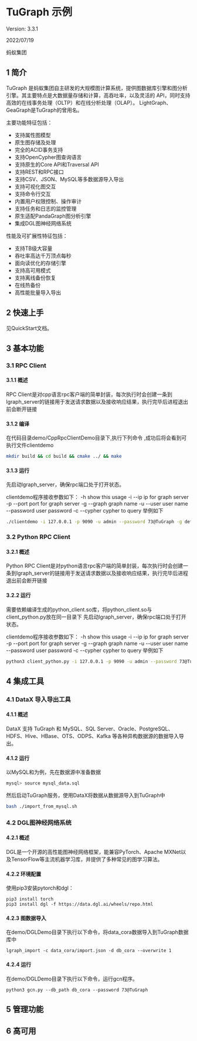 # TuGraph 示例

Version: 3.3.1

2022/07/19

蚂蚁集团

## 1 简介

TuGraph 是蚂蚁集团自主研发的大规模图计算系统，提供图数据库引擎和图分析引擎。其主要特点是大数据量存储和计算，高吞吐率，以及灵活的 API，同时支持高效的在线事务处理（OLTP）和在线分析处理（OLAP）。 LightGraph、GeaGraph是TuGraph的曾用名。

主要功能特征包括：

- 支持属性图模型
- 原生图存储及处理
- 完全的ACID事务支持
- 支持OpenCypher图查询语言
- 支持原生的Core API和Traversal API
- 支持REST和RPC接口
- 支持CSV、JSON、MySQL等多数据源导入导出
- 支持可视化图交互
- 支持命令行交互
- 内置用户权限控制、操作审计
- 支持任务和日志的监控管理
- 原生适配PandaGraph图分析引擎
- 集成DGL图神经网络系统

性能及可扩展性特征包括：

- 支持TB级大容量
- 吞吐率高达千万顶点每秒
- 面向读优化的存储引擎
- 支持高可用模式
- 支持离线备份恢复
- 在线热备份
- 高性能批量导入导出

## 2 快速上手

见QuickStart文档。

## 3 基本功能

### 3.1 RPC Client
#### 3.1.1 概述
RPC Client是对cpp语言rpc客户端的简单封装，每次执行时会创建一条到lgraph_server的链接用于发送请求数据以及接收响应结果，执行完毕后进程退出前会断开链接
#### 3.1.2 编译
在代码目录demo/CppRpcClientDemo目录下,执行下列命令 ,成功后将会看到可执行文件clientdemo
```bash
mkdir build && cd build && cmake ../ && make
```
#### 3.1.3 运行
先启动lgraph_server，确保rpc端口处于打开状态。

clientdemo程序接收参数如下：
        -h             show this usage
        -i --ip        ip for graph server
        -p --port      port for graph server
        -g --graph     graph name
        -u --user      user name
        --password     user password
        -c --cypher    cypher to query
举例如下
```bash
./clientdemo -i 127.0.0.1 -p 9090 -u admin --password 73@TuGraph -g default -c "MATCH (n) RETURN n LIMIT 100"
```
### 3.2 Python RPC Client
#### 3.2.1 概述
Python RPC Client是对python语言rpc客户端的简单封装，每次执行时会创建一条到lgraph_server的链接用于发送请求数据以及接收响应结果，执行完毕后进程退出前会断开链接
#### 3.2.2 运行
需要依赖编译生成的python_client.so库，将python_client.so与client_python.py放在同一目录下
先启动lgraph_server，确保rpc端口处于打开状态。

clientdemo程序接收参数如下：
-h             show this usage
-i --ip        ip for graph server
-p --port      port for graph server
-g --graph     graph name
-u --user      user name
--password     user password
-c --cypher    cypher to query
举例如下
```bash
python3 client_python.py -i 127.0.0.1 -p 9090 -u admin --password 73@TuGraph -g default -c "MATCH (n) RETURN n LIMIT 100"
```
## 4 集成工具

### 4.1 DataX 导入导出工具
#### 4.1.1 概述
DataX 支持 TuGraph 和 MySQL、SQL Server、Oracle、PostgreSQL、HDFS、Hive、HBase、OTS、ODPS、Kafka 等各种异构数据源的数据导入导出。
#### 4.1.2 运行
以MySQL和为例，先在数据源中准备数据
```bash
mysql> source mysql_data.sql
```
然后启动TuGraph服务，使用DataX将数据从数据源导入到TuGraph中
```bash
bash ./import_from_mysql.sh
```

### 4.2 DGL图神经网络系统

#### 4.2.1 概述

DGL是一个开源的高性能图神经网络框架，能兼容PyTorch、Apache MXNet以及TensorFlow等主流机器学习库，并提供了多种常见的图学习算法。

#### 4.2.2 环境配置

使用pip3安装pytorch和dgl：

```shell script
pip3 install torch
pip3 install dgl -f https://data.dgl.ai/wheels/repo.html
```

#### 4.2.3 图数据导入

在demo/DGLDemo目录下执行以下命令，将data_cora数据导入到TuGraph数据库中

```shell script
lgraph_import -c data_cora/import.json -d db_cora --overwrite 1
```

#### 4.2.4 运行

在demo/DGLDemo目录下执行以下命令，运行gcn程序。

```shell script
python3 gcn.py --db_path db_cora --password 73@TuGraph
```


## 5 管理功能

## 6 高可用